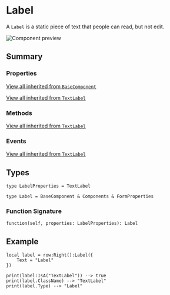 # Label

A `Label` is a static piece of text that people can read, but not edit.

![Component preview](../assets/component_label.png)

## Summary

### Properties

[View all inherited from `BaseComponent`](./index.md/#properties)

[View all inherited from `TextLabel`](https://create.roblox.com/docs/reference/engine/classes/TextLabel#summary-properties)

### Methods

[View all inherited from `TextLabel`](https://create.roblox.com/docs/reference/engine/classes/TextLabel#summary-methods)

### Events

[View all inherited from `TextLabel`](https://create.roblox.com/docs/reference/engine/classes/TextLabel#summary-events)

## Types

```luau
type LabelProperties = TextLabel

type Label = BaseComponent & Components & FormProperties
```

### Function Signature

```luau
function(self, properties: LabelProperties): Label
```

## Example

```luau
local label = row:Right():Label({
    Text = "Label"
})

print(label:IsA("TextLabel")) --> true
print(label.ClassName) --> "TextLabel"
print(label.Type) --> "Label"
```
